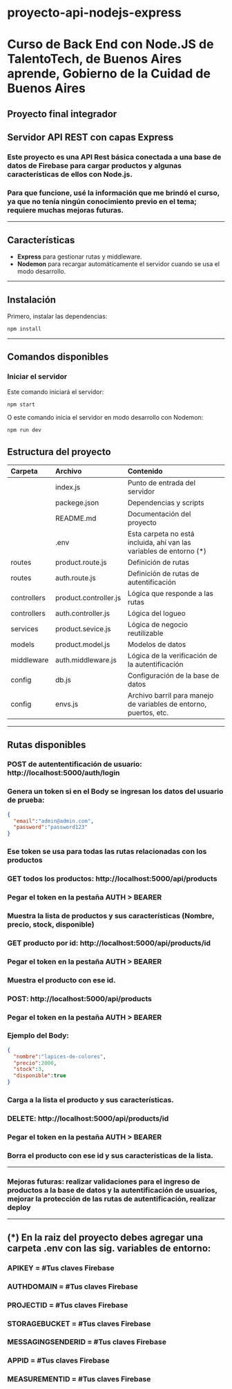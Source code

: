 # proyecto-api-nodejs-express

# Curso de Back End con Node.JS de **TalentoTech**, de Buenos Aires aprende, Gobierno de la Cuidad de Buenos Aires
## Proyecto final integrador
## Servidor API REST con capas Express


### Este proyecto es una API Rest básica conectada a una base de datos de Firebase para cargar productos y algunas características de ellos con Node.js.
### Para que funcione, usé la información que me brindó el curso, ya que no tenía ningún conocimiento previo en el tema; requiere muchas mejoras futuras.

---

## Características

- **Express** para gestionar rutas y middleware.
- **Nodemon** para recargar automáticamente el servidor cuando se usa el modo desarrollo.

---

## Instalación

Primero, instalar las dependencias:

```bash
npm install
```

---

## Comandos disponibles

### Iniciar el servidor

Este comando iniciará el servidor:
```bash
npm start
```
O este comando inicia el servidor en modo desarrollo con Nodemon:

```bash
npm run dev
```

## Estructura del proyecto


| Carpeta | Archivo | Contenido |
|:-----|:-----|:-----|
|      | index.js | Punto de entrada del servidor |
|      | packege.json | Dependencias y scripts |
|      | README.md | Documentación del proyecto |
|      | .env | Esta carpeta no está incluida, ahí van las variables de entorno (*) |
| routes | product.route.js | Definición de rutas |
| routes | auth.route.js | Definición de rutas de autentificación |
| controllers | product.controller.js | Lógica que responde a las rutas |
| controllers | auth.controller.js | Lógica del logueo |
| services| product.sevice.js |Lógica de negocio reutilizable |
| models| product.model.js | Modelos de datos |
| middleware | auth.middleware.js | Lógica de la verificación de la autentificación |
| config | db.js | Configuración de la base de datos |
| config | envs.js | Archivo barril para manejo de variables de entorno, puertos, etc. |

---

## Rutas disponibles

### POST de autententificación de usuario: http://localhost:5000/auth/login
### Genera un token si en el Body se ingresan los datos del usuario de prueba:
```json
{
  "email":"admin@admin.com",
  "password":"password123"
}
```
### Ese token se usa para todas las rutas relacionadas con los productos

### GET todos los productos: http://localhost:5000/api/products
### Pegar el token en la pestaña AUTH > BEARER
### Muestra la lista de productos y sus características (Nombre, precio, stock, disponible)

### GET producto por id: http://localhost:5000/api/products/id
### Pegar el token en la pestaña AUTH > BEARER
### Muestra el producto con ese id.

### POST: http://localhost:5000/api/products
### Pegar el token en la pestaña AUTH > BEARER
### Ejemplo del Body:
```json
{
  "nombre":"lapices-de-colores",
  "precio":2000,
  "stock":3,
  "disponible":true
}
```
### Carga a la lista el producto y sus características.

### DELETE: http://localhost:5000/api/products/id
### Pegar el token en la pestaña AUTH > BEARER
### Borra el producto con ese id y sus características de la lista.

---
### Mejoras futuras: realizar validaciones para el ingreso de productos a la base de datos y la autentificación de usuarios, mejorar la protección de las rutas de autentificación, realizar deploy
---

## (*) En la raiz del proyecto debes agregar una carpeta **.env** con las sig. variables de entorno:
### APIKEY = #Tus claves Firebase
### AUTHDOMAIN = #Tus claves Firebase
### PROJECTID = #Tus claves Firebase
### STORAGEBUCKET = #Tus claves Firebase
### MESSAGINGSENDERID = #Tus claves Firebase
### APPID = #Tus claves Firebase
### MEASUREMENTID = #Tus claves Firebase
